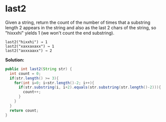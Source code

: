 # last2

Given a string, return the count of the number of times that a substring length 2 appears in the string and also as the last 2 chars of the string, so "hixxxhi" yields 1 (we won't count the end substring).

```
last2("hixxhi") → 1
last2("xaxxaxaxx") → 1
last2("axxxaaxx") → 2
```

**Solution:**

```java
public int last2(String str) {
  int count = 0;
  if(str.length() >= 3){
    for(int i=0; i<str.length()-2; i++){
      if(str.substring(i, i+2).equals(str.substring(str.length()-2))){
        count++;
      }
    }
  }
  return count;
}
```